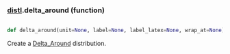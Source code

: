 ### [distl](distl.md).delta_around (function)


```py

def delta_around(unit=None, label=None, label_latex=None, wrap_at=None)

```



Create a [Delta_Around](Delta_Around.md) distribution.

